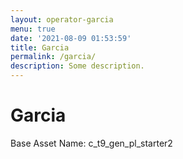 ```yaml
---
layout: operator-garcia
menu: true
date: '2021-08-09 01:53:59'
title: Garcia
permalink: /garcia/
description: Some description.
---
```


# Garcia

Base Asset Name: c_t9_gen_pl_starter2